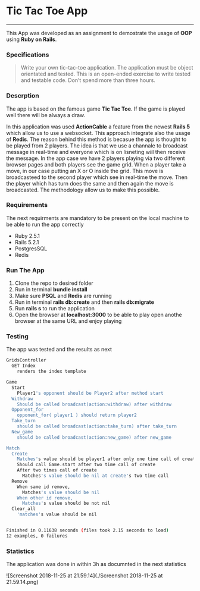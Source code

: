 # **Tic Tac Toe App**

---

This App was developed as an assignment to demostrate the usage of **OOP** using **Ruby on Rails**.

### Specifications

> Write your own tic-tac-toe application. The application must be object orientated and tested. This is an open-ended exercise to write tested and testable code. Don’t spend more than three hours.

### Descrption

The app is based on the famous game **Tic Tac Toe**. If the game is played well there will be always a draw. 

In this application was used **ActionCable** a feature from the newest **Rails 5**  which allow us to use a websocket. 
This approach integrate also the usage of **Redis**. 
The reason behind this method is becasue the app is thought to be played from 2 players. The idea is that we use a channale to broadcast message in real-time and everyone which is on lisneting wiil then receive the message. 
In the app case we have 2 players playing via two different browser pages and both players see the game grid. When a player take a move, in our case putting an X or O inside the grid. This move is broadcasteed to the second player which see in real-time the move. Then the player which has turn does the same and then again the move is broadcasted.
The methodology allow us to make this possible.  

### Requirements

The next requirments are mandatory to be present on the local machine to be able to run the app correctly

- Ruby 2.5.1 
- Rails 5.2.1
- PostgresSQL
- Redis

### Run The App

1. Clone the repo to desired folder
2. Run in terminal **bundle install**
3. Make sure **PSQL** and **Redis** are running
4. Run in terminal **rails db:create** and then **rails db:migrate**
5. Run **rails s** to run the application
6. Open the browser at **localhost:3000** to be able to play open anothe browser at the same URL and enjoy playing

### Testing

The app was tested and the results as next

````bash
GridsController
  GET Index
    renders the index template

Game
  Start
    Player1's opponent should be Player2 after method start
  Withdraw
    Should be called broadcast(action:withdraw) after withdraw
  Opponent_for
    opponent_for( player1 ) should return player2
  Take_turn
    should be called broadcast(action:take_turn) after take_turn
  New_game
    should be called broadcast(action:new_game) after new_game

Match
  Create
    Matches's value should be player1 after only one time call of create
    Should call Game.start after two time call of create
    After two times call of create
      Matches's value should be nil at create's two time call
  Remove
    When same id remove,
      Matches's value should be nil
    When other id remove,
      Matches's value should be not nil
  Clear_all
    'matches's value should be nil


Finished in 0.11638 seconds (files took 2.15 seconds to load)
12 examples, 0 failures
````



### Statistics

The application was done in within 3h as documnted in the next statistics

![Screenshot 2018-11-25 at 21.59.14](./Screenshot 2018-11-25 at 21.59.14.png)




